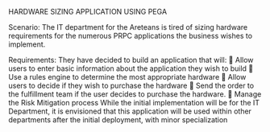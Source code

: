 HARDWARE SIZING APPLICATION USING PEGA 

Scenario:
The IT department for the Areteans is tired of sizing hardware requirements for the numerous PRPC applications the business wishes to implement.

Requirements:
They have decided to build an application that will:
	Allow	users	to	enter	basic	information	about	the application they wish to build
	Use a rules engine to determine the most appropriate hardware
	Allow users to decide if they wish to purchase the hardware
	Send the order to the fulfillment team if the user decides to purchase the hardware.
	Manage the Risk Mitigation process While the initial implementation will be for the IT Department, it is envisioned that this application will be used within other departments after the initial deployment, with minor specialization
